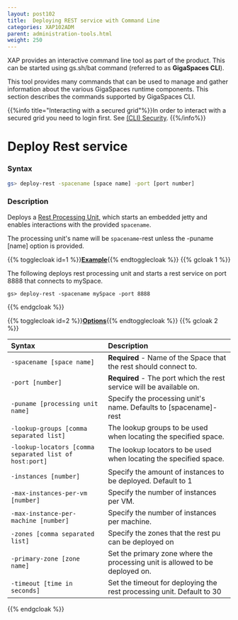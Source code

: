 ```yaml
---
layout: post102
title:  Deploying REST service with Command Line
categories: XAP102ADM
parent: administration-tools.html
weight: 250
---
```




XAP provides an interactive command line tool as part of the product. This can be started using gs.sh/bat command (referred to as **GigaSpaces CLI**).

This tool provides many commands that can be used to manage and gather information about the various GigaSpaces runtime components. This section describes the commands supported by GigaSpaces CLI.

{{%info title="Interacting with a secured grid"%}}In order to interact with a secured grid you need to login first. See [(CLI) Security]({{%currentsecurl%}}/command-line-interface-(cli)-security.html). {{%/info%}}

# Deploy Rest service

### Syntax

```bash
gs> deploy-rest -spacename [space name] -port [port number]
```

### Description

Deploys a [Rest Processing Unit]({{%currentjavaurl%}}/rest-service-overview.html), which starts an embedded jetty and enables interactions with the provided `spacename`.

The processing unit's name will be `spacename`-rest unless the -puname [name] option is provided.


{{% togglecloak id=1 %}}**<u>Example</u>**{{% endtogglecloak %}}
{{% gcloak 1 %}}


The following deploys rest processing unit and starts a rest service on port 8888 that connects to mySpace.

    gs> deploy-rest -spacename mySpace -port 8888


{{% endgcloak %}}

{{% togglecloak id=2 %}}**<u>Options</u>**{{% endtogglecloak %}}
{{% gcloak 2 %}}


|Syntax|Description|
|:-----|:----------|
| `-spacename [space name]` | **Required** - Name of the Space that the rest should connect to.|
| `-port [number]` | **Required** - The port which the rest service will be available on. |
| `-puname [processing unit name]` |  Specify the processing unit's name. Defaults to [spacename]-rest |
| `-lookup-groups [comma separated list]` |  The lookup groups to be used when locating the specified space. |
| `-lookup-locators [comma separated list of host:port]` | The lookup locators to be used when locating the specified space. |
| `-instances [number]` |  Specify the amount of instances to be deployed. Default to 1 |
| `-max-instances-per-vm [number]` |  Specify the number of instances per VM. |
| `-max-instance-per-machine [number]` |  Specify the number of instances per machine. |
| `-zones [comma separated list]` |  Specify the zones that the rest pu can be deployed on |
| `-primary-zone [zone name]` |  Set the primary zone where the processing unit is allowed to be deployed on. |
| `-timeout [time in seconds]` |  Set the timeout for deploying the rest processing unit. Default to 30 |
{{% endgcloak %}}

